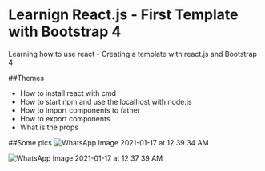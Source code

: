 # Learnign React.js - First Template with Bootstrap 4

 Learning how to use react - Creating a template with react.js and Bootstrap 4

##Themes
* How to install react with cmd
* How to start npm and use the localhost with node.js
* How to import components to father
* How to export components
* What is the props


##Some pics
![WhatsApp Image 2021-01-17 at 12 39 34 AM](https://user-images.githubusercontent.com/60617404/104846907-c14b5380-58bb-11eb-8024-6daf22ac1251.jpeg)

![WhatsApp Image 2021-01-17 at 12 37 39 AM](https://user-images.githubusercontent.com/60617404/104846948-07081c00-58bc-11eb-8e91-c495d5066c99.jpeg)


